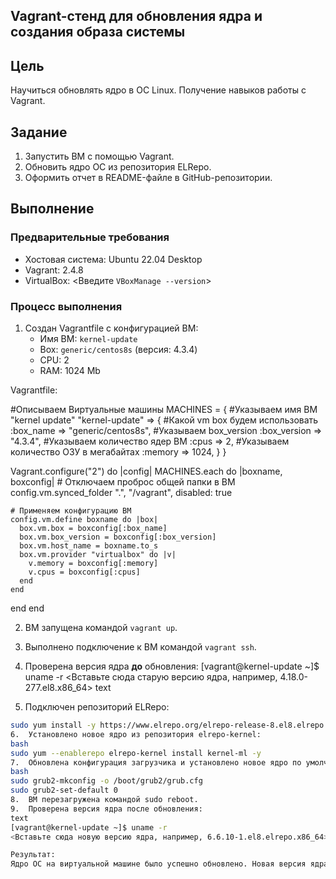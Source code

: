 ## Vagrant-стенд для обновления ядра и создания образа системы

## Цель
Научиться обновлять ядро в ОС Linux. Получение навыков работы с Vagrant.

## Задание
1. Запустить ВМ с помощью Vagrant.
2. Обновить ядро ОС из репозитория ELRepo.
3. Оформить отчет в README-файле в GitHub-репозитории.

## Выполнение

### Предварительные требования
* Хостовая система: Ubuntu 22.04 Desktop
* Vagrant: 2.4.8
* VirtualBox: <Введите `VBoxManage --version`>

### Процесс выполнения
1. Создан Vagrantfile с конфигурацией ВМ:
   * Имя ВМ: `kernel-update`
   * Box: `generic/centos8s` (версия: 4.3.4)
   * CPU: 2
   * RAM: 1024 Mb

Vagrantfile:

#Описываем Виртуальные машины
MACHINES = {
  #Указываем имя ВМ "kernel update"
  "kernel-update" => {
                  #Какой vm box будем использовать
                  :box_name => "generic/centos8s",
                  #Указываем box_version
                  :box_version => "4.3.4",
                  #Указываем количество ядер ВМ
                  :cpus => 2,
                  #Указываем количество ОЗУ в мегабайтах
                  :memory => 1024,
                }
}

Vagrant.configure("2") do |config|
  MACHINES.each do |boxname, boxconfig|
    # Отключаем проброс общей папки в ВМ
    config.vm.synced_folder ".", "/vagrant", disabled: true

    # Применяем конфигурацию ВМ
    config.vm.define boxname do |box|
      box.vm.box = boxconfig[:box_name]
      box.vm.box_version = boxconfig[:box_version]
      box.vm.host_name = boxname.to_s
      box.vm.provider "virtualbox" do |v|
        v.memory = boxconfig[:memory]
        v.cpus = boxconfig[:cpus]
      end
    end
  end
end

2. ВМ запущена командой `vagrant up`.

3. Выполнено подключение к ВМ командой `vagrant ssh`.

4. Проверена версия ядра **до** обновления:
[vagrant@kernel-update ~]$ uname -r
<Вставьте сюда старую версию ядра, например, 4.18.0-277.el8.x86_64>
text

5. Подключен репозиторий ELRepo:
```bash
sudo yum install -y https://www.elrepo.org/elrepo-release-8.el8.elrepo.noarch.rpm
6.	Установлено новое ядро из репозитория elrepo-kernel:
bash
sudo yum --enablerepo elrepo-kernel install kernel-ml -y
7.	Обновлена конфигурация загрузчика и установлено новое ядро по умолчанию:
bash
sudo grub2-mkconfig -o /boot/grub2/grub.cfg
sudo grub2-set-default 0
8.	ВМ перезагружена командой sudo reboot.
9.	Проверена версия ядра после обновления:
text
[vagrant@kernel-update ~]$ uname -r
<Вставьте сюда новую версию ядра, например, 6.6.10-1.el8.elrepo.x86_64>

Результат:
Ядро ОС на виртуальной машине было успешно обновлено. Новая версия ядра: <Новая версия ядра>.

